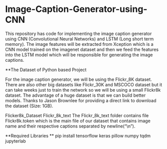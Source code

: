 # Image-Caption-Generator-using-CNN
This repository has code for implementing the image caption generator using CNN (Convolutional Neural Networks) and LSTM (Long short term memory). The image features will be extracted from Xception which is a CNN model trained on the imagenet dataset and then we feed the features into the LSTM model which will be responsible for generating the image captions.

**The Dataset of Python based Project

For the image caption generator, we will be using the Flickr_8K dataset. There are also other big datasets like Flickr_30K and MSCOCO dataset but it can take weeks just to train the network so we will be using a small Flickr8k dataset. The advantage of a huge dataset is that we can build better models.
Thanks to Jason Brownlee for providing a direct link to download the dataset (Size: 1GB).

Flicker8k_Dataset 
Flickr_8k_text 
The Flickr_8k_text folder contains file Flickr8k.token which is the main file of our dataset that contains image name and their respective captions separated by newline(“\n”).

**Required Libraries
**
pip install tensorflow
keras
pillow
numpy
tqdm
jupyterlab

